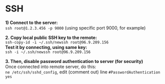 # SSH

**1\) Connect to the server:**  
`ssh root@1.2.3.456 -p 9000` \(using specific port 9000, for example\)  
  
**2. Copy local public SSH key to the remote:**  
`ssh-copy-id -i ~/.ssh/newssh root@96.9.209.156`    
**Test it by connecting, using same key:**  
`ssh -i ~/.ssh/newssh root@96.9.209.156`  

**3. Then, disable password authentication to server \(for security\)**  
Once connected into remote server, do this:  
`ne /etc/ssh/sshd_config`, edit \(comment out\) line `#PasswordAuthentication yes`  



